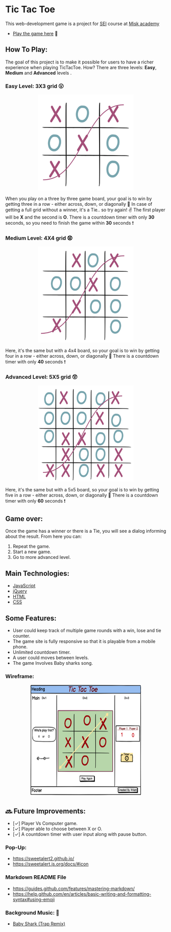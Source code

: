 # Tic Tac Toe 
This web-development game is a  project for [SEI](https://generalassemb.ly/) course at [Misk academy](https://misk.org.sa/miskacademy/) 
* [Play the game here](https://ahlamcpp.github.io/TicTacToe/index1.html) :checkered_flag:

## How To Play: 
The goal of this project is to make it possible for users to have a richer experience when playing TicTacToe. 
How? There are three levels: **Easy**, **Medium** and **Advanced** levels . 

### Easy Level: 3X3 grid :open_mouth:
<p align="center"><img src="./images/level1.png" width="300" height="300"></p>

When you play on a three by three game board, your goal is to win by getting three in a row - either across, down, or diagonally :clap: 
In case of getting a full grid without a winner, it's a Tie.. so try again! :v: 
The first player will be **X** and the second is **O**.
There is a countdown timer with only **30** seconds, so you need to finish the game within **30** seconds :exclamation:


### Medium Level: 4X4 grid :anguished:
<p align="center"><img src="./images/level2.png" width="300" height="300"></p>

Here, it's the same but with a 4x4 board, so your goal is to win by getting four in a row - either across, down, or diagonally :clap: 
There is a countdown timer with only **40** seconds :exclamation:

### Advanced Level: 5X5 grid :astonished:
<p align="center"><img src="./images/level3.png" width="300" height="300" ></p>

Here, it's the same but with a 5x5 board, so your goal is to win by getting five in a row - either across, down, or diagonally :clap: 
There is a countdown timer with only **60** seconds :exclamation:

## Game over:
Once the game has a winner or there is a Tie, you will see a dialog informing about the result. From here you can:

1. Repeat the game.
2. Start a new game.
3. Go to more advanced level.

## Main Technologies:
* [JavaScript](https://www.javascript.com/)
* [jQuery](https://jquery.com/)
* [HTML](https://www.w3schools.com/html/)
* [CSS](https://www.w3schools.com/css/)

## Some Features:
* User could keep track of multiple game rounds with a win, lose and tie counter.
* The game site is fully responsive so that it is playable from a mobile phone.
* Unlimited countdown timer.
* A user could moves between levels.
* The game Involves Baby sharks song.

### Wireframe:
<p align="center"><img src="./images/Wireframe.png" width="350" height="350" ></p>

## :soon: Future Improvements:
- [&#x2713;] Player Vs Computer game.
- [&#x2713;] Player able to choose between X or O. 
- [&#x2713;] A countdown timer with user input along with pause button.

### Pop-Up:
- https://sweetalert2.github.io/  
- https://sweetalert.js.org/docs/#icon

### Markdown README File
* https://guides.github.com/features/mastering-markdown/
* https://help.github.com/en/articles/basic-writing-and-formatting-syntax#using-emoji


### Background Music: :microphone:
* [Baby Shark (Trap Remix)](https://www.youtube.com/watch?v=KybAvaM3b90)
